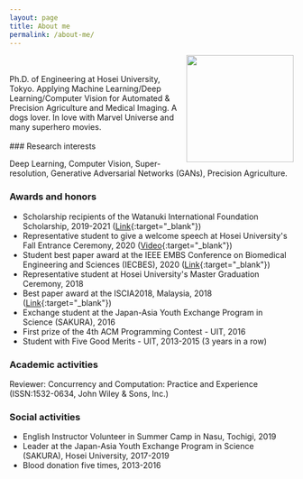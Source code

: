 ```yaml
---
layout: page
title: About me
permalink: /about-me/
---
```

<img align="right" src="{{ site.baseurl }}/images/quan_profile.png" width="190"/>
<br/><br/>
Ph.D. of Engineering at Hosei University, Tokyo.  
Applying Machine Learning/Deep Learning/Computer Vision for Automated & Precision Agriculture and Medical Imaging.  
A dogs lover.  
In love with Marvel Universe and many superhero movies.
<br/><br/>
### Research interests

Deep Learning, Computer Vision, Super-resolution, Generative Adversarial Networks (GANs), Precision Agriculture.

### Awards and honors

- Scholarship recipients of the Watanuki International Foundation Scholarship, 2019-2021 ([Link](http://wisf.sakura.ne.jp/){:target="_blank"})
- Representative student to give a welcome speech at Hosei University's Fall Entrance Ceremony, 2020 ([Video](https://youtu.be/bxnbH1GMwYQ?t=1334){:target="_blank"})
- Student best paper award at the IEEE EMBS Conference on Biomedical Engineering and Sciences (IECBES), 2020 ([Link](https://iist.hosei.ac.jp/2021/04/03/iist-student-quan-huu-cap-won-student-the-best-paper-award/){:target="_blank"})
- Representative student at Hosei University's Master Graduation Ceremony, 2018
- Best paper award at the ISCIA2018, Malaysia, 2018 ([Link](https://www.hosei.ac.jp/gs/NEWS/topics/jusho/180802/?auth=9abbb458a78210eb174f4bdd385bcf54){:target="_blank"})
- Exchange student at the Japan-Asia Youth Exchange Program in Science (SAKURA), 2016
- First prize of the 4th ACM Programming Contest - UIT, 2016
- Student with Five Good Merits - UIT, 2013-2015 (3 years in a row)

### Academic activities

Reviewer: Concurrency and Computation: Practice and Experience (ISSN:1532-0634, John Wiley & Sons, Inc.)

### Social activities

- English Instructor Volunteer in Summer Camp in Nasu, Tochigi, 2019
- Leader at the Japan-Asia Youth Exchange Program in Science (SAKURA), Hosei University, 2017-2019
- Blood donation five times, 2013-2016
